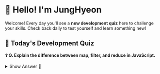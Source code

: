 # 👋 Hello! I'm JungHyeon

Welcome! Every day you'll see a **new development quiz** here to challenge your skills.
Check back daily to test yourself and learn something new!

## 🧩 Today's Development Quiz

<!--START_SECTION:quiz-->

**❓ Q. Explain the difference between map, filter, and reduce in JavaScript.**

<details>
<summary>Show Answer 👀</summary>
<p>map: transforms array
filter: filters array
reduce: reduces array to a single value</p>
</details>
<!--END_SECTION:quiz-->
